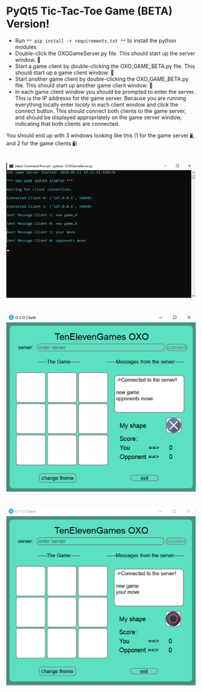 # PyQt5 Tic-Tac-Toe Game (BETA) Version! 

* Run `** pip install -r requirements.txt **` to install the python modules
* Double-click the OXOGameServer.py file. This should start up the server window. 🚀 
* Start a game client by double-clicking the OXO_GAME_BETA.py file. This should start up a game client window. 🚀 
* Start another game client by double-clicking the OXO_GAME_BETA.py file. This should start up another game client window. 🚀 
* In each game client window you should be prompted to enter the server. This is the IP addresss for the game server. Because you are running everything locally enter *localy* in each client window and click the connect button. This should connect both clients to the game server, and should be displayed appropriately on the game server window, indicating that both clients are connected.

You should end up with 3 windows looking like this (1 for the game server `🖥`, and 2 for the game clients `🖥️`)


# 
![GameSever](/ScreenShots/game_server.png)

# 
![ClientWindow](ScreenShots/X.png)

# 
![ClientWindow](ScreenShots/O.png)






